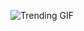 
<!-- GIF_SECTION -->
![Trending GIF](https://media4.giphy.com/media/v1.Y2lkPThiYjIxNzcyMjdlejVzZmNibWpybmdmajdiZ3U2aTB5bGNrbTQxMDlkOHNmb3owMyZlcD12MV9naWZzX3NlYXJjaCZjdD1n/HPeLSXWtdnUzK/giphy.gif)
<!-- END_GIF_SECTION -->
